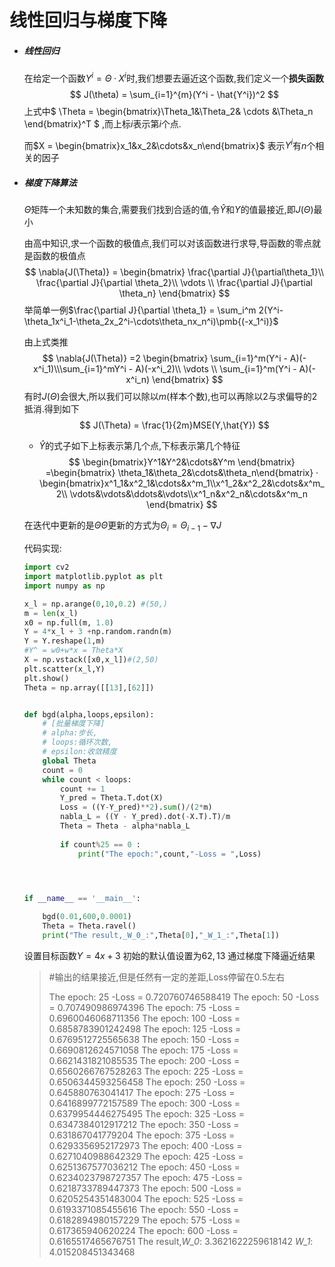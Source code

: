 # 线性回归与梯度下降

- ##### 线性回归

  在给定一个函数$Y^i=\Theta·X^i$时,我们想要去逼近这个函数,我们定义一个**损失函数**
  $$
  J(\theta) = \sum_{i=1}^{m}(Y^i - \hat{Y^i})^2
  $$
  上式中$ \Theta = \begin{bmatrix}\Theta_1&\Theta_2& \cdots &\Theta_n  \end{bmatrix}^T $ ,而上标$i$表示第$i$个点.

  而$X = \begin{bmatrix}x_1&x_2&\cdots&x_n\end{bmatrix}$ 表示$Y^i$有$n$个相关的因子

- ##### 梯度下降算法

  $\Theta$矩阵一个未知数的集合,需要我们找到合适的值,令$\hat{Y}$和$Y$的值最接近,即$J(\Theta)$最小

  由高中知识,求一个函数的极值点,我们可以对该函数进行求导,导函数的零点就是函数的极值点
  $$
  \nabla{J(\Theta)} = \begin{bmatrix} \frac{\partial J}{\partial\theta_1}\\ \frac{\partial J}{\partial \theta_2}\\ \vdots \\ \frac{\partial J}{\partial \theta_n} \end{bmatrix}
  $$
  举简单一例$\frac{\partial J}{\partial \theta_1} = \sum_i^m 2(Y^i-\theta_1x^i_1-\theta_2x_2^i-\cdots\theta_nx_n^i)\pmb{(-x_1^i)}$ 

  由上式类推
  $$
  \nabla{J(\Theta)} =2 \begin{bmatrix} \sum_{i=1}^m(Y^i - A)(-x^i_1)\\\sum_{i=1}^mY^i - A)(-x^i_2)\\ \vdots \\ \sum_{i=1}^m(Y^i - A)(-x^i_n) \end{bmatrix}
  $$
  有时$J(\Theta)$会很大,所以我们可以除以$m$(样本个数),也可以再除以2与求偏导的2抵消.得到如下
  $$
  J(\Theta) = \frac{1}{2m}MSE(Y,\hat{Y})
  $$
  
  - $\hat{Y}$的式子如下上标表示第几个点,下标表示第几个特征
    $$
    \begin{bmatrix}Y^1&Y^2&\cdots&Y^m \end{bmatrix} =\begin{bmatrix} \theta_1&\theta_2&\cdots&\theta_n\end{bmatrix} · \begin{bmatrix}x^1_1&x^2_1&\cdots&x^m_1\\x^1_2&x^2_2&\cdots&x^m_2\\ \vdots&\vdots&\ddots&\vdots\\x^1_n&x^2_n&\cdots&x^m_n \end{bmatrix}
    $$
  
  在迭代中更新的是$\Theta$$\Theta$更新的方式为$\Theta_i = \Theta_{i-1} - \nabla J$
  
  代码实现:
  
  ```python
  import cv2
  import matplotlib.pyplot as plt
  import numpy as np
  
  x_l = np.arange(0,10,0.2) #(50,)
  m = len(x_l)    
  x0 = np.full(m, 1.0)  
  Y = 4*x_l + 3 +np.random.randn(m)
  Y = Y.reshape(1,m)
  #Y^ = w0+w*x = Theta*X
  X = np.vstack([x0,x_l])#(2,50)
  plt.scatter(x_l,Y)
  plt.show()
  Theta = np.array([[13],[62]])
  
  
  def bgd(alpha,loops,epsilon):
      # [批量梯度下降]
      # alpha:步长, 
      # loops:循环次数,
      # epsilon:收敛精度
      global Theta
      count = 0
      while count < loops:
          count += 1
          Y_pred = Theta.T.dot(X)
          Loss = ((Y-Y_pred)**2).sum()/(2*m)
          nabla_L = ((Y - Y_pred).dot(-X.T).T)/m
          Theta = Theta - alpha*nabla_L
          
          if count%25 == 0 :
              print("The epoch:",count,"-Loss = ",Loss)
  
  
  
  
  if __name__ == '__main__':
      
      bgd(0.01,600,0.0001)
      Theta = Theta.ravel()
      print("The result,_W_0_:",Theta[0],"_W_1_:",Theta[1])
  ```
  
  设置目标函数$Y=4x+3$ 初始的默认值设置为$62,13$ 通过梯度下降逼近结果
  
  > #输出的结果接近,但是任然有一定的差距,Loss停留在0.5左右
  >
  > The epoch: 25 -Loss =  0.720760746588419
  > The epoch: 50 -Loss =  0.707490986974396
  > The epoch: 75 -Loss =  0.6960046068711356
  > The epoch: 100 -Loss =  0.6858783901242498
  > The epoch: 125 -Loss =  0.6769512725565638
  > The epoch: 150 -Loss =  0.6690812624571058
  > The epoch: 175 -Loss =  0.6621431821085535
  > The epoch: 200 -Loss =  0.6560266767528263
  > The epoch: 225 -Loss =  0.6506344593256458
  > The epoch: 250 -Loss =  0.645880763041417
  > The epoch: 275 -Loss =  0.6416899772157589
  > The epoch: 300 -Loss =  0.6379954446275495
  > The epoch: 325 -Loss =  0.6347384012917212
  > The epoch: 350 -Loss =  0.631867041779204
  > The epoch: 375 -Loss =  0.6293356952172973
  > The epoch: 400 -Loss =  0.6271040988642329
  > The epoch: 425 -Loss =  0.6251367577036212
  > The epoch: 450 -Loss =  0.6234023798727357
  > The epoch: 475 -Loss =  0.6218733789447373
  > The epoch: 500 -Loss =  0.6205254351483004
  > The epoch: 525 -Loss =  0.6193371085455616
  > The epoch: 550 -Loss =  0.6182894980157229
  > The epoch: 575 -Loss =  0.617365940620224
  > The epoch: 600 -Loss =  0.6165517465676751
  > The result,_W_0_: 3.3621622259618142 _W_1_: 4.015208451343468

